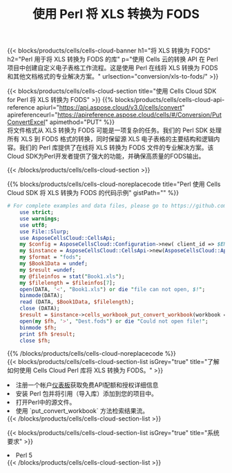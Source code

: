 ﻿---
title: 使用 Perl 将 XLS 转换为 FODS
description: 利用Perl的Aspose.Cells Cloud SDK将XLS格式文件转换为FODS格式文件。
kwords: Excel, Convert XLS to FODS, REST, Perl
howto: How to convert XLS to FODS using Aspose.Cells Cloud Perl library.
---
{{< blocks/products/cells/cells-cloud-banner h1="将 XLS 转换为 FODS" h2="Perl 用于将 XLS 转换为 FODS 的库" p="使用 Cells 云的转换 API 在 Perl 项目中创建自定义电子表格工作流程。这是使用 Perl 在线将 XLS 转换为 FODS 和其他文档格式的专业解决方案。" urlsection="conversion/xls-to-fods/" >}}

{{< blocks/products/cells/cells-cloud-section title="使用 Cells Cloud SDK for Perl 将 XLS 转换为 FODS" >}}
{{% blocks/products/cells/cells-cloud-api-reference apiurl="https://api.aspose.cloud/v3.0/cells/convert" apireferenceurl="https://apireference.aspose.cloud/cells/#/Conversion/PutConvertExcel" apimethod="PUT" %}}
<br/>
将文件格式从 XLS 转换为 FODS 可能是一项复杂的任务。我们的 Perl SDK 处理所有 XLS 到 FODS 格式的转换，同时保留源 XLS 电子表格的主要结构和逻辑内容。我们的 Perl 库提供了在线将 XLS 转换为 FODS 文件的专业解决方案。该Cloud SDK为Perl开发者提供了强大的功能，并确保高质量的FODS输出。

{{< /blocks/products/cells/cells-cloud-section >}}

{{% blocks/products/cells/cells-cloud-noreplacecode title="Perl 使用 Cells Cloud SDK 将 XLS 转换为 FODS 的代码示例" gistPath="" %}}
 
```perl
# For complete examples and data files, please go to https://github.com/aspose-cells-cloud/aspose-cells-cloud-perl/
    use strict;
    use warnings;
    use utf8; 
    use File::Slurp;
    use AsposeCellsCloud::CellsApi;
    my $config = AsposeCellsCloud::Configuration->new( client_id => $ENV{'ProductClientId'}, client_secret => $ENV{'ProductClientSecret'});
    my $instance = AsposeCellsCloud::CellsApi->new(AsposeCellsCloud::ApiClient->new( $config));
    my $format = "fods";
    my $Book1Data = undef;
    my $result =undef;
    my @fileinfos = stat("Book1.xls");
    my $filelength = $fileinfos[7];
    open(DATA, '<', "Book1.xls") or die "file can not open, $!";
    binmode(DATA);
    read (DATA, $Book1Data, $filelength);
    close (DATA); 
    $result = $instance->cells_workbook_put_convert_workbook(workbook => $Book1Data, format => $format);
    open(my $fh, '>', "Dest.fods") or die "Could not open file!";
    binmode $fh;
    print $fh $result;
    close $fh;
```
 
{{% /blocks/products/cells/cells-cloud-noreplacecode %}}
<br/>
{{< blocks/products/cells/cells-cloud-section-list isGrey="true" title="了解如何使用 Cells Cloud Perl 库将 XLS 转换为 FODS。" >}}
<li>注册一个帐户<a href="https://dashboard.aspose.cloud/">仪表板</a>获取免费API配额和授权详细信息</li>
<li>安装 Perl 包并将引用（导入库）添加到您的项目中。</li>
<li>打开Perl中的源文件。</li>
<li>使用 `put_convert_workbook` 方法检索结果流。</li>
{{< /blocks/products/cells/cells-cloud-section-list >}}

{{< blocks/products/cells/cells-cloud-section-list isGrey="true" title="系统要求" >}}
<li>Perl 5</li>
{{< /blocks/products/cells/cells-cloud-section-list >}}
